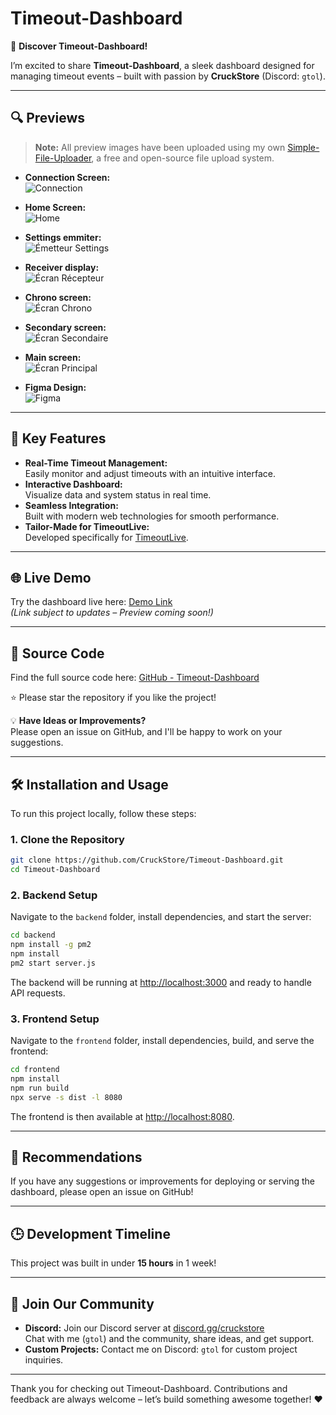 # Timeout-Dashboard

🚀 **Discover Timeout-Dashboard!**

I’m excited to share **Timeout-Dashboard**, a sleek dashboard designed for managing timeout events – built with passion by **CruckStore** (Discord: `gtol`).  

---

## 🔍 Previews

> **Note:** All preview images have been uploaded using my own [Simple-File-Uploader](https://github.com/CruckStore/Simple-File-Uploader), a free and open-source file upload system.

- **Connection Screen:**  
  ![Connection](http://83.150.218.36:3030/uploads/1743035598026-Capture%20d'%C3%83%C2%A9cran%202025-03-27%20003510.png)

- **Home Screen:**  
  ![Home](http://83.150.218.36:3030/uploads/1743035598024-Capture%20d'%C3%83%C2%A9cran%202025-03-27%20003524.png)

- **Settings emmiter:**  
  ![Émetteur Settings](http://83.150.218.36:3030/uploads/1743035598020-Capture%20d'%C3%83%C2%A9cran%202025-03-27%20003531.png)

- **Receiver display:**  
  ![Écran Récepteur](http://83.150.218.36:3030/uploads/1743035598017-Capture%20d'%C3%83%C2%A9cran%202025-03-27%20003538.png)

- **Chrono screen:**  
  ![Écran Chrono](http://83.150.218.36:3030/uploads/1743035598035-Capture%20d'%C3%83%C2%A9cran%202025-03-27%20003556.png)

- **Secondary screen:**  
  ![Écran Secondaire](http://83.150.218.36:3030/uploads/1743035598064-Capture%20d'%C3%83%C2%A9cran%202025-03-27%20003550.png)

- **Main screen:**  
  ![Écran Principal](http://83.150.218.36:3030/uploads/1743035598069-Capture%20d'%C3%83%C2%A9cran%202025-03-27%20003544.png)

- **Figma Design:**  
  ![Figma](http://83.150.218.36:3030/uploads/1743035827284-qdzqdzqdz.png)

---

## 🌟 Key Features

- **Real-Time Timeout Management:**  
  Easily monitor and adjust timeouts with an intuitive interface.
- **Interactive Dashboard:**  
  Visualize data and system status in real time.
- **Seamless Integration:**  
  Built with modern web technologies for smooth performance.
- **Tailor-Made for TimeoutLive:**  
  Developed specifically for [TimeoutLive](https://www.youtube.com/@timeoutlive).

---

## 🌐 Live Demo

Try the dashboard live here: [Demo Link]()  
*(Link subject to updates – Preview coming soon!)*

---

## 📂 Source Code

Find the full source code here: [GitHub - Timeout-Dashboard](https://github.com/CruckStore/Timeout-Dashboard)

⭐ Please star the repository if you like the project!

💡 **Have Ideas or Improvements?**  
Please open an issue on GitHub, and I'll be happy to work on your suggestions.

---

## 🛠️ Installation and Usage

To run this project locally, follow these steps:

### 1. Clone the Repository
```bash
git clone https://github.com/CruckStore/Timeout-Dashboard.git
cd Timeout-Dashboard
```

### 2. Backend Setup
Navigate to the `backend` folder, install dependencies, and start the server:
```bash
cd backend
npm install -g pm2
npm install
pm2 start server.js
```
The backend will be running at [http://localhost:3000](http://localhost:3000) and ready to handle API requests.

### 3. Frontend Setup
Navigate to the `frontend` folder, install dependencies, build, and serve the frontend:
```bash
cd frontend
npm install
npm run build
npx serve -s dist -l 8080
```
The frontend is then available at [http://localhost:8080](http://localhost:8080).

---

## 🔧 Recommendations

If you have any suggestions or improvements for deploying or serving the dashboard, please open an issue on GitHub!

---

## :clock3: Development Timeline

This project was built in under **15 hours** in 1 week!

---

## 📣 Join Our Community

- **Discord:** Join our Discord server at [discord.gg/cruckstore](https://discord.gg/cruckstore)  
  Chat with me (`gtol`) and the community, share ideas, and get support.
- **Custom Projects:** Contact me on Discord: `gtol` for custom project inquiries.

---

Thank you for checking out Timeout-Dashboard. Contributions and feedback are always welcome – let’s build something awesome together! ❤️
